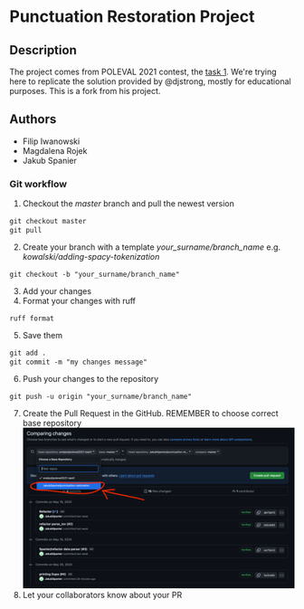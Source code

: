 # Punctuation Restoration Project

## Description

The project comes from POLEVAL 2021 contest, the [task 1](http://2021.poleval.pl/tasks/task1). We're trying here to replicate the solution provided by @djstrong, mostly for educational purposes. This is a fork from his project.

## Authors

- Filip Iwanowski
- Magdalena Rojek
- Jakub Spanier

### Git workflow

1. Checkout the *master* branch and pull the newest version
```commandline
git checkout master
git pull
```
2. Create your branch with a template *your_surname/branch_name* e.g. *kowalski/adding-spacy-tokenization*
```commandline
git checkout -b "your_surname/branch_name"
```
3. Add your changes
4. Format your changes with ruff
```commandline
ruff format
```
5. Save them
```commandline
git add .
git commit -m "my changes message"
```
6. Push your changes to the repository
```commandline
git push -u origin "your_surname/branch_name"
```
7. Create the Pull Request in the GitHub. REMEMBER to choose correct base repository
![img.png](images/pull_request.png)
8. Let your collaborators know about your PR

